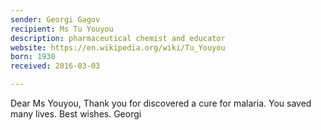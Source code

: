 ```yaml
---
sender: Georgi Gagov
recipient: Ms Tu Youyou
description: pharmaceutical chemist and educator
website: https://en.wikipedia.org/wiki/Tu_Youyou
born: 1930
received: 2016-03-03

---
```


Dear Ms Youyou,
Thank you for discovered a cure for malaria.
You saved many lives.
Best wishes.
Georgi
